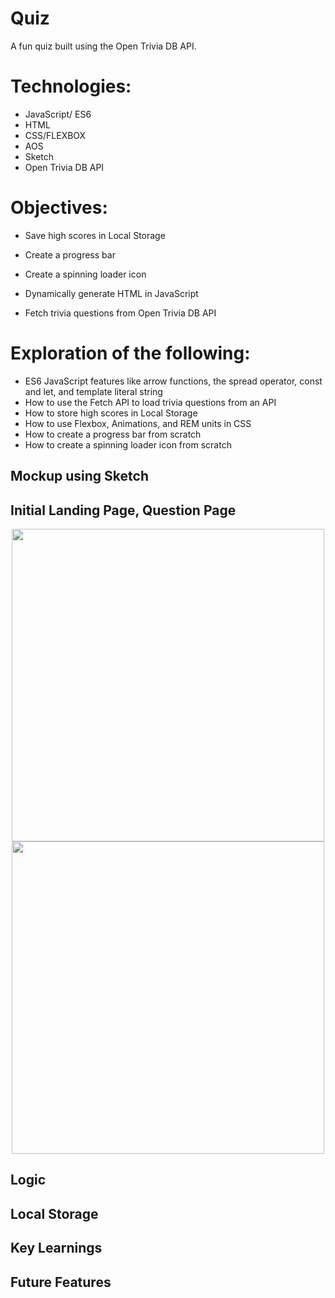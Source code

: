 # Quiz

A fun quiz built using the Open Trivia DB API.

# Technologies:
- JavaScript/ ES6
- HTML
- CSS/FLEXBOX
- AOS
- Sketch
- Open Trivia DB API

# Objectives:

- Save high scores in Local Storage

- Create a progress bar

- Create a spinning loader icon

- Dynamically generate HTML in JavaScript

- Fetch trivia questions from Open Trivia DB API

# Exploration of the following: 

- ES6 JavaScript features like arrow functions, the spread operator, const and let, and template literal string
- How to use the Fetch API to load trivia questions from an API
- How to store high scores in Local Storage
- How to use Flexbox, Animations, and REM units in CSS
- How to create a progress bar from scratch
- How to create a spinning loader icon from scratch

## Mockup using Sketch


## Initial Landing Page, Question Page

<p align=center>
<img src="https://i.imgur.com/O5Wme1K.png" width="500px;"/>
<img src="https://i.imgur.com/j5ppE17.png" width="500px;"/>
</p>

## Logic

## Local Storage 

## Key Learnings

## Future Features
